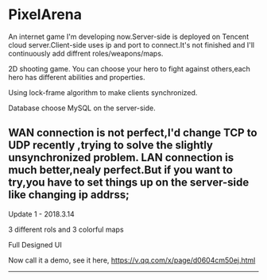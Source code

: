 # PixelArena
An internet game I'm developing now.Server-side is deployed on Tencent cloud server.Client-side uses ip and port to connect.It's not finished and I'll continuously add diffrent roles/weapons/maps.

2D shooting game.
You can choose your hero to fight against others,each hero has different abilities and properties.

Using lock-frame algorithm to make clients synchronized. 

Database choose MySQL on the server-side.

WAN connection is not perfect,I'd change TCP to UDP recently ,trying to solve the slightly unsynchronized problem.
LAN connection is much better,nealy perfect.But if you want to try,you have to set things up on the server-side like changing ip addrss;
---------------------------------------------

Update 1 - 2018.3.14

  3 different rols and 3 colorful maps
  
  Full Designed UI
  
  Now call it a demo, see it here, https://v.qq.com/x/page/d0604cm50ej.html
  
  ---------------------------------------------
  
